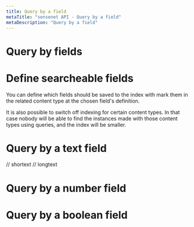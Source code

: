 ```yaml
---
title: Query by a field
metaTitle: "sensenet API - Query by a field"
metaDescription: "Query by a field"
---
```


# Query by fields

# Define searcheable fields

You can define which fields should be saved to the index with mark them in the related content type at the chosen field's definition.

It is also possible to switch off indexing for certain content types. In that case nobody will be able to find the instances made with those content types using queries, and the index will be smaller.

# Query by a text field

// shortext
// longtext

# Query by a number field

# Query by a boolean field
